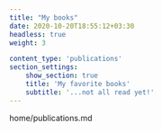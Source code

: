 ```yaml
---
title: "My books"
date: 2020-10-20T18:55:12+03:30
headless: true
weight: 3

content_type: 'publications'
section_settings:
    show_section: true
    title: 'My favorite books'
    subtitle: '...not all read yet!'   
---
```


home/publications.md
